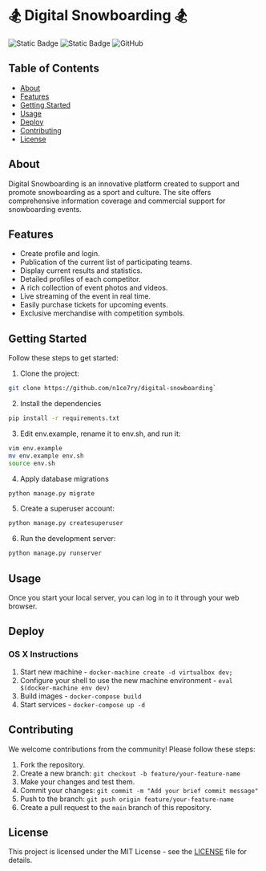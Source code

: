 # 🏂 Digital Snowboarding 🏂
![Static Badge](https://img.shields.io/badge/python-3.12-green)
![Static Badge](https://img.shields.io/badge/django-5.0.6-blue)
<img alt="GitHub" src="https://img.shields.io/github/license/n1ce7ry/digital-snowboarding">

## Table of Contents

  - [About](#about)
  - [Features](#features)
  - [Getting Started](#getting-started)
  - [Usage](#usage)
  - [Deploy](#deploy)
  - [Contributing](#contributing)
  - [License](#license)

## About

Digital Snowboarding is an innovative platform created to support and promote snowboarding as a sport and culture. The site offers comprehensive information coverage and commercial support for snowboarding events.

## Features

- Create profile and login.
- Publication of the current list of participating teams.
- Display current results and statistics.
- Detailed profiles of each competitor.
- A rich collection of event photos and videos.
- Live streaming of the event in real time.
- Easily purchase tickets for upcoming events.
- Exclusive merchandise with competition symbols.

## Getting Started

Follow these steps to get started:

1. Clone the project: 
```bash
git clone https://github.com/n1ce7ry/digital-snowboarding`
```
2. Install the dependencies 
```bash
pip install -r requirements.txt
```
3. Edit env.example, rename it to env.sh, and run it: 
```bash
vim env.example
mv env.example env.sh
source env.sh
```
4. Apply database migrations
```bash
python manage.py migrate
```
5. Create a superuser account: 
```bash
python manage.py createsuperuser
```

6. Run the development server:
```bash
python manage.py runserver
```

## Usage

Once you start your local server, you can log in to it through your web browser.

## Deploy

### OS X Instructions

1. Start new machine - `docker-machine create -d virtualbox dev;`
1. Configure your shell to use the new machine environment - `eval $(docker-machine env dev)`
1. Build images - `docker-compose build`
1. Start services - `docker-compose up -d`

## Contributing

We welcome contributions from the community! Please follow these steps:

1. Fork the repository.
2. Create a new branch: `git checkout -b feature/your-feature-name`
3. Make your changes and test them.
4. Commit your changes: `git commit -m "Add your brief commit message"`
5. Push to the branch: `git push origin feature/your-feature-name`
6. Create a pull request to the `main` branch of this repository.

## License

This project is licensed under the MIT License - see the [LICENSE](LICENSE) file for details.
